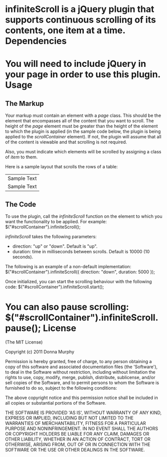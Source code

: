 infiniteScroll is a jQuery plugin that supports continuous scrolling of its contents, one item at a time.
Dependencies
============
You will need to include jQuery in your page in order to use this plugin.
Usage
=====
The Markup
----------
Your markup must contain an element with a *page* class. This should be the element that encompasses all of the content that you want to scroll. The height of the *page* element must be greater than the height of the element to which the plugin is applied (in the sample code below, the plugin is being applied to the *scrollContainer* element). If not, the plugin will assume that all of the content is viewable and that scrolling is not required.

Also, you must indicate which elements will be scrolled by assigning a class of *item* to them.

Here is a sample layout that scrolls the rows of a table:
    <div id="scrollContainer">
        <table class="page">
            <tbody>
                <tr class="item">
                    <td>Sample Text</td>
                </tr>
                <tr class="item">
                    <td>Sample Text</td>
                </tr>
            </tbody>
        </table>
    </div>

The Code
--------
To use the plugin, call the *infiniteScroll* function on the element to which you want the functionality to be applied. For example:
    $("#scrollContainer").infiniteScroll();

*infiniteScroll* takes the following parameters:

* direction: "up" or "down". Default is "up".
* duration: time in milliseconds between scrolls. Default is 10000 (10 seconds).

The following is an example of a non-default implementation:
    $("#scrollContainer").infiniteScroll({
        direction: "down",
        duration: 5000
    });

Once initialized, you can start the scrolling behaviour with the following code:
    $("#scrollContainer").infiniteScroll.start();

You can also pause scrolling:
    $("#scrollContainer").infiniteScroll.pause();
License
=======
(The MIT License)

Copyright (c) 2011 Donna Murphy

Permission is hereby granted, free of charge, to any person obtaining a copy of this software and associated documentation files (the 'Software'), to deal in the Software without restriction, including without limitation the rights to use, copy, modify, merge, publish, distribute, sublicense, and/or sell copies of the Software, and to permit persons to whom the Software is furnished to do so, subject to the following conditions:

The above copyright notice and this permission notice shall be included in all copies or substantial portions of the Software.

THE SOFTWARE IS PROVIDED 'AS IS', WITHOUT WARRANTY OF ANY KIND, EXPRESS OR IMPLIED, INCLUDING BUT NOT LIMITED TO THE WARRANTIES OF MERCHANTABILITY, FITNESS FOR A PARTICULAR PURPOSE AND NONINFRINGEMENT. IN NO EVENT SHALL THE AUTHORS OR COPYRIGHT HOLDERS BE LIABLE FOR ANY CLAIM, DAMAGES OR OTHER LIABILITY, WHETHER IN AN ACTION OF CONTRACT, TORT OR OTHERWISE, ARISING FROM, OUT OF OR IN CONNECTION WITH THE SOFTWARE OR THE USE OR OTHER DEALINGS IN THE SOFTWARE.